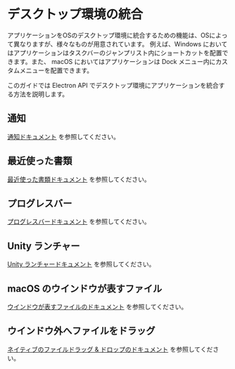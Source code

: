 # デスクトップ環境の統合

アプリケーションをOSのデスクトップ環境に統合するための機能は、OSによって異なりますが、様々なものが用意されています。 例えば、Windows においてはアプリケーションはタスクバーのジャンプリスト内にショートカットを配置できます。また、 macOS においてはアプリケーションは Dock メニュー内にカスタムメニューを配置できます。

このガイドでは Electron API でデスクトップ環境にアプリケーションを統合する方法を説明します。

## 通知

[通知ドキュメント](notifications.md) を参照してください。

## 最近使った書類

[最近使った書類ドキュメント](recent-documents.md) を参照してください。

## プログレスバー

[プログレスバードキュメント](progress-bar.md) を参照してください。

## Unity ランチャー

[Unity ランチャードキュメント][unity-launcher] を参照してください。

## macOS のウインドウが表すファイル

[ウインドウが表すファイルのドキュメント](represented-file.md) を参照してください。

## ウインドウ外へファイルをドラッグ

[ネイティブのファイルドラッグ & ドロップのドキュメント](native-file-drag-drop.md) を参照してください。

[unity-launcher]: https://help.ubuntu.com/community/UnityLaunchersAndDesktopFiles#Adding_shortcuts_to_a_launcher
